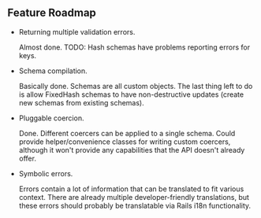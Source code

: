 Feature Roadmap
---------------

 - Returning multiple validation errors.

   Almost done. TODO: Hash schemas have problems reporting errors for keys.

 - Schema compilation.

   Basically done. Schemas are all custom objects. The last thing left to do is
   allow FixedHash schemas to have non-destructive updates (create new schemas
   from existing schemas).

 - Pluggable coercion.

   Done. Different coercers can be applied to a single schema.
   Could provide helper/convenience classes for writing custom coercers,
   although it won't provide any capabilities that the API doesn't already
   offer.

 - Symbolic errors.

   Errors contain a lot of information that can be translated to fit various
   context. There are already multiple developer-friendly translations, but
   these errors should probably be translatable via Rails i18n functionality.
